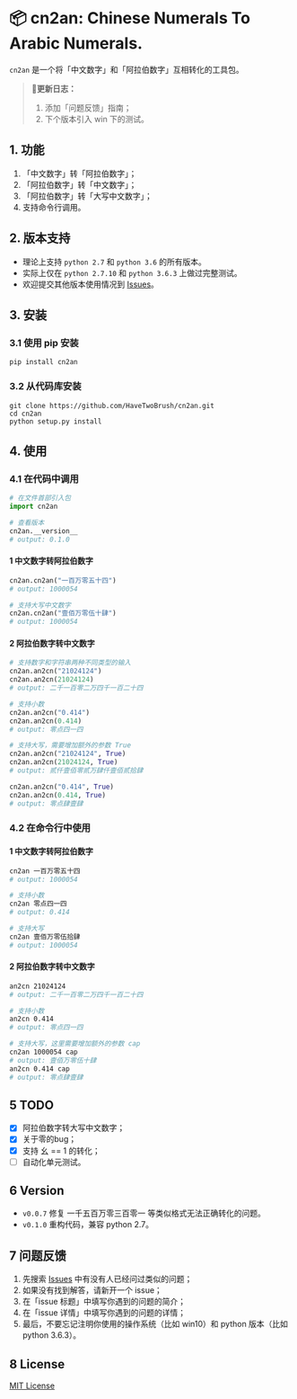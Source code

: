 # 📦 cn2an: Chinese Numerals To Arabic Numerals.

`cn2an` 是一个将「中文数字」和「阿拉伯数字」互相转化的工具包。

> **🚨更新日志：**
>
>   1. 添加「问题反馈」指南；
>   2. 下个版本引入 win 下的测试。

## 1. 功能

1. 「中文数字」转「阿拉伯数字」；
2. 「阿拉伯数字」转「中文数字」；
3. 「阿拉伯数字」转「大写中文数字」；
4. 支持命令行调用。

## 2. 版本支持

- 理论上支持 `python 2.7` 和 `python 3.6` 的所有版本。
- 实际上仅在 `python 2.7.10` 和 `python 3.6.3` 上做过完整测试。
- 欢迎提交其他版本使用情况到 [Issues](https://github.com/HaveTwoBrush/cn2an/issues)。

## 3. 安装

### 3.1 使用 pip 安装

```shell
pip install cn2an
```

### 3.2 从代码库安装

```shell
git clone https://github.com/HaveTwoBrush/cn2an.git
cd cn2an
python setup.py install
```

## 4. 使用

### 4.1 在代码中调用

```python
# 在文件首部引入包
import cn2an

# 查看版本
cn2an.__version__
# output: 0.1.0
```

#### 1 中文数字转阿拉伯数字

```python
cn2an.cn2an("一百万零五十四")
# output: 1000054

# 支持大写中文数字
cn2an.cn2an("壹佰万零伍十肆")
# output: 1000054
```

#### 2 阿拉伯数字转中文数字

```python
# 支持数字和字符串两种不同类型的输入
cn2an.an2cn("21024124")
cn2an.an2cn(21024124)
# output: 二千一百零二万四千一百二十四

# 支持小数
cn2an.an2cn("0.414")
cn2an.an2cn(0.414)
# output: 零点四一四

# 支持大写，需要增加额外的参数 True
cn2an.an2cn("21024124", True)
cn2an.an2cn(21024124, True)
# output: 贰仟壹佰零贰万肆仟壹佰贰拾肆

cn2an.an2cn("0.414", True)
cn2an.an2cn(0.414, True)
# output: 零点肆壹肆
```

### 4.2 在命令行中使用

#### 1 中文数字转阿拉伯数字

```bash
cn2an 一百万零五十四
# output: 1000054

# 支持小数
cn2an 零点四一四
# output: 0.414

# 支持大写
cn2an 壹佰万零伍拾肆
# output: 1000054
```

#### 2 阿拉伯数字转中文数字

```bash
an2cn 21024124
# output: 二千一百零二万四千一百二十四

# 支持小数
an2cn 0.414
# output: 零点四一四

# 支持大写，这里需要增加额外的参数 cap
cn2an 1000054 cap
# output: 壹佰万零伍十肆
an2cn 0.414 cap
# output: 零点肆壹肆
```

## 5 TODO

- [x] 阿拉伯数字转大写中文数字；
- [x] 关于零的bug；
- [x] 支持 幺 == 1 的转化；
- [ ] 自动化单元测试。

## 6 Version

- `v0.0.7` 修复 一千五百万零三百零一 等类似格式无法正确转化的问题。
- `v0.1.0` 重构代码，兼容 python 2.7。

## 7 问题反馈

1. 先搜索 [Issues](https://github.com/HaveTwoBrush/cn2an/issues) 中有没有人已经问过类似的问题；
2. 如果没有找到解答，请新开一个 issue；
3. 在「issue 标题」中填写你遇到的问题的简介；
4. 在「issue 详情」中填写你遇到的问题的详情；
5. 最后，不要忘记注明你使用的操作系统（比如 win10）和 python 版本（比如 python 3.6.3）。

## 8 License

[MIT License](https://github.com/HaveTwoBrush/cn2an/blob/master/LICENSE)